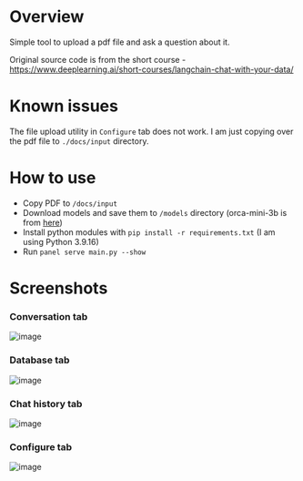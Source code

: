 # Overview

Simple tool to upload a pdf file and ask a question about it.

Original source code is from the short course - https://www.deeplearning.ai/short-courses/langchain-chat-with-your-data/

# Known issues

The file upload utility in `Configure` tab does not work. I am just copying over the pdf file to `./docs/input` directory.

# How to use

- Copy PDF to `/docs/input`
- Download models and save them to `/models` directory (orca-mini-3b is from [here](https://huggingface.co/TheBloke/orca_mini_3B-GGML/blob/main/orca-mini-3b.ggmlv3.q4_0.bin))
- Install python modules with `pip install -r requirements.txt` (I am using Python 3.9.16)
- Run `panel serve main.py --show` 

# Screenshots

### Conversation tab
![image](img/conversation.jpeg)

### Database tab
![image](img/database.jpeg)

### Chat history tab
![image](img/chat_history.jpeg)

### Configure tab
![image](img/configure.jpeg)
